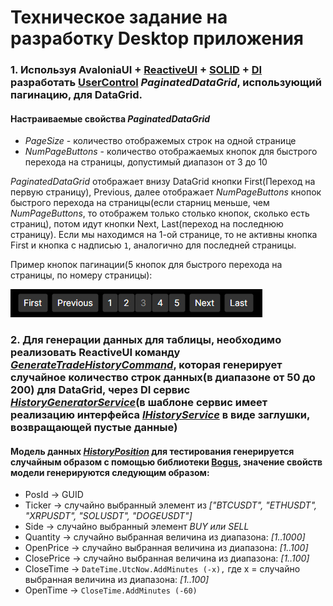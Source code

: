 # Техническое задание на разработку Desktop приложения

### 1. Используя AvaloniaUI + [ReactiveUI](https://www.reactiveui.net/) + [SOLID](https://ru.wikipedia.org/wiki/SOLID_(%D0%BF%D1%80%D0%BE%D0%B3%D1%80%D0%B0%D0%BC%D0%BC%D0%B8%D1%80%D0%BE%D0%B2%D0%B0%D0%BD%D0%B8%D0%B5)) + [DI](https://learn.microsoft.com/ru-ru/dotnet/core/extensions/dependency-injection) разработать [UserControl](https://docs.avaloniaui.net/docs/basics/user-interface/controls/creating-controls/choosing-a-custom-control-type) _PaginatedDataGrid_, использующий пагинацию, для DataGrid.
#### Настраиваемые свойства _PaginatedDataGrid_
  - _PageSize_ - количество отображемых строк на одной странице
  - _NumPageButtons_ - количество отображаемых кнопок для быстрого перехода на страницы, допустимый диапазон от 3 до 10

_PaginatedDataGrid_ отображает внизу DataGrid кнопки First(Переход на первую страницу), Previous, далее отображает _NumPageButtons_ кнопок быстрого перехода на страницы(если старниц меньше, чем _NumPageButtons_, то отображем только столько кнопок, сколько есть страниц), потом идут кнопки Next, Last(переход на последнюю страницу).
Если мы находимся на 1-ой странице, то не активны кнопка First и кнопка с надписью `1`, аналогично для последней страницы.

Пример кнопок пагинации(5 кнопок для быстрого перехода на страницы, по номеру страницы):

![alt text](https://github.com/QuickLeopard/AvaloniaUI.DataGrid.Pagination/blob/master/Images/Pagination.png)

### 2. Для генерации данных для таблицы, необходимо реализовать ReactiveUI команду [_GenerateTradeHistoryCommand_](https://github.com/QuickLeopard/AvaloniaUI.DataGrid.Pagination/blob/master/AvaloniaUI.DataGrid.Pagination/ViewModels/MainWindowViewModel.cs#GenerateTradeHistoryCommand), которая генерирует случайное количество строк данных(в диапазоне от 50 до 200) для DataGrid, через DI сервис [_HistoryGeneratorService_](https://github.com/QuickLeopard/AvaloniaUI.DataGrid.Pagination/blob/master/AvaloniaUI.DataGrid.Pagination/Services/HistoryGeneratorService.cs)(в шаблоне сервис имеет реализацию интерфейса [_IHistoryService_](https://github.com/QuickLeopard/AvaloniaUI.DataGrid.Pagination/blob/master/AvaloniaUI.DataGrid.Pagination/Interfaces/IHistoryService.cs) в виде заглушки, возвращающей пустые данные)
#### Модель данных [_HistoryPosition_](https://github.com/QuickLeopard/AvaloniaUI.DataGrid.Pagination/blob/master/AvaloniaUI.DataGrid.Pagination/Models/HistoryPosition.cs) для тестирования генерируется случайным образом с помощью библиотеки [Bogus](https://github.com/bchavez/Bogus), значение свойств модели генерируются следующим образом:
- PosId -> GUID
- Ticker -> случайно выбранный элемент из _["BTCUSDT", "ETHUSDT", "XRPUSDT", "SOLUSDT", "DOGEUSDT"]_
- Side -> случайно выбранный элемент _BUY или SELL_
- Quantity -> случайно выбранная величина из диапазона: _[1..1000]_
- OpenPrice -> случайно выбранная величина из диапазона: _[1..100]_
- ClosePrice -> случайно выбранная величина из диапазона: _[1..100]_
- CloseTime -> ```DateTime.UtcNow.AddMinutes (-x),``` где x = случайно выбранная величина из диапазона: _[1..100]_
- OpenTime -> ```CloseTime.AddMinutes (-60)```
